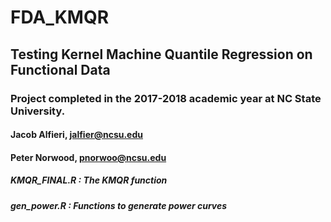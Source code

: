 # FDA_KMQR
## Testing Kernel Machine Quantile Regression on Functional Data

### Project completed in the 2017-2018 academic year at NC State University.
#### Jacob Alfieri, jalfier@ncsu.edu 
#### Peter Norwood, pnorwoo@ncsu.edu

##### KMQR_FINAL.R : The KMQR function
##### gen_power.R : Functions to generate power curves 
